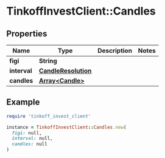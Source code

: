 # TinkoffInvestClient::Candles

## Properties

| Name | Type | Description | Notes |
| ---- | ---- | ----------- | ----- |
| **figi** | **String** |  |  |
| **interval** | [**CandleResolution**](CandleResolution.md) |  |  |
| **candles** | [**Array&lt;Candle&gt;**](Candle.md) |  |  |

## Example

```ruby
require 'tinkoff_invest_client'

instance = TinkoffInvestClient::Candles.new(
  figi: null,
  interval: null,
  candles: null
)
```


